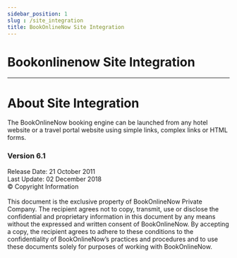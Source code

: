 ```yaml
---
sidebar_position: 1
slug : /site_integration
title: BookOnlineNow Site Integration
---
```

#  Bookonlinenow Site Integration
---

#  About Site Integration

The BookOnlineNow booking engine can be launched from any hotel website or a travel portal website using simple links, complex links or HTML forms.


### Version 6.1

Release Date: 21 October 2011 <br/>
Last Update: 02 December 2018 <br/>
© Copyright Information <br/><br/>
This document is the exclusive property of BookOnlineNow Private Company. The recipient agrees not to copy, transmit, use or disclose the confidential and proprietary information in this document by any means without the expressed and written consent of BookOnlineNow. By accepting a copy, the recipient agrees to adhere to these conditions to the confidentiality of BookOnlineNow’s practices and procedures and to use these documents solely for purposes of working with BookOnlineNow.
